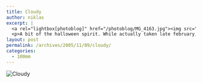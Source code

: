 ```yaml
---
title: Cloudy
author: niklas
excerpt: |
  <a rel="lightbox[photoblog]" href="/photoblog/MG_4163.jpg"><img src="/photoblog/MG_4163.thumb.jpg" alt="Cloudy" title="Cloudy"/></a>
  <p>A bit of the halloween spirit. While actually taken late february, I feel it's more related to fall. f/2.8 at 800 ISO in 1 second (and thus quite shaky as it was taken handheld). Despite the shake I like the mood</p>
layout: post
permalink: /archives/2005/11/09/cloudy/
categories:
  - 100mm
---
```

![Cloudy][1]

 [1]: /photoblog/MG_4163.jpg "Cloudy"